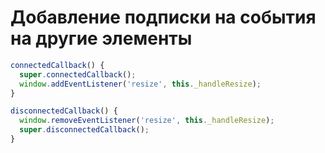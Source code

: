 # Добавление подписки на события на другие элементы

```js
connectedCallback() {
  super.connectedCallback();
  window.addEventListener('resize', this._handleResize);
}

disconnectedCallback() {
  window.removeEventListener('resize', this._handleResize);
  super.disconnectedCallback();
}
```
